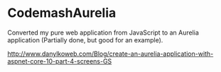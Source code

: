 # CodemashAurelia

Converted my pure web application from JavaScript to an Aurelia application (Partially done, but good for an example).

http://www.danylkoweb.com/Blog/create-an-aurelia-application-with-aspnet-core-10-part-4-screens-GS

